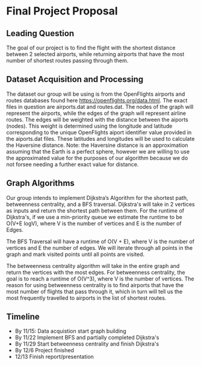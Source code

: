 # Final Project Proposal

## Leading Question 
The goal of our project is to find the flight with the shortest distance between 2 selected airports, while returning airports that have the most number of shortest routes passing through them. 

## Dataset Acquisition and Processing
The dataset our group will be using is from the OpenFlights airports and routes databases found here https://openflights.org/data.html. The exact files in question are airports.dat and routes.dat. The nodes of the graph will represent the airports, while the edges of the graph will represent airline routes. The edges will be weighted with the distance between the aiports (nodes). This weight is determined using the longitude and latitude corresponding to the unique OpenFlights aiport identifier value provided in the aiports.dat files. These latitudes and longitudes will be used to calculate the Haversine distance. Note: the Haversine distance is an approximation assuming that the Earth is a perfect sphere, however we are willing to use the approximated value for the purposes of our algorithm because we do not forsee needing a further exact value for distance. 

## Graph Algorithms
Our group intends to implement Dijkstra’s Algorithm for the shortest path, betweenness centrality, and a BFS traversal. Dijkstra's will take in 2 vertices as inputs and return the shortest path between them. For the runtime of Dijkstra's, if we use a min-priority queue we estimate the runtime to be O(V+E logV), where V is the number of vertices and E is the number of Edges. 

The BFS Traversal will have a runtime of O(V + E), where V is the number of vertices and E the number of edges. We will iterate through all points in the graph and mark visited points until all points are visited. 

The betweenness centrality algorithm will take in the entire graph and return the vertices with the most edges. For betweenness centrality, the goal is to reach a runtime of O(V^3), where V is the number of vertices. The reason for using betweenness centrality is to find airports that have the most number of flights that pass through it, which in turn will tell us the most frequently travelled to airports in the list of shortest routes.

## Timeline 
 * By 11/15: Data acquistion start graph building
 * By 11/22 Implement BFS and partially completed Dijkstra's 
 * By 11/29 Start betweenness centrality and finish Dijkstra's
 * By 12/6 Project finished
 * 12/13 Finish report/presentation
